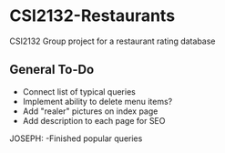 # CSI2132-Restaurants
CSI2132 Group project for a restaurant rating database

## General To-Do
- Connect list of typical queries
- Implement ability to delete menu items?
- Add "realer" pictures on index page
- Add description to each page for SEO

JOSEPH:
-Finished popular queries
